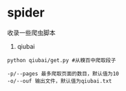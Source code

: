 # spider
收录一些爬虫脚本

1. qiubai
```
python qiubai/get.py #从糗百中爬取段子

-p/--pages 最多爬取页面的数目，默认值为10
-o/--ouf 输出文件，默认值为qiubai.txt
```
